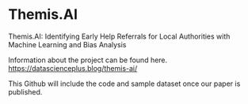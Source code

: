 # Themis.AI 

Themis.AI: Identifying Early Help Referrals for Local Authorities with Machine Learning and Bias Analysis 

Information about the project can be found here. https://datascienceplus.blog/themis-ai/

This Github will include the code and sample dataset once our paper is published.
